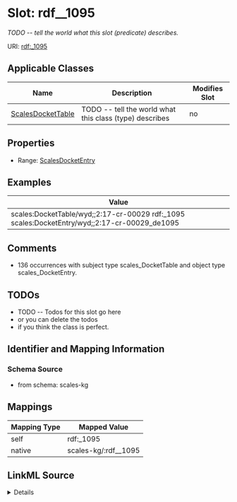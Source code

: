 

# Slot: rdf__1095


_TODO -- tell the world what this slot (predicate) describes._





URI: [rdf:_1095](http://www.w3.org/1999/02/22-rdf-syntax-ns#_1095)



<!-- no inheritance hierarchy -->





## Applicable Classes

| Name | Description | Modifies Slot |
| --- | --- | --- |
| [ScalesDocketTable](../classes/ScalesDocketTable.md) | TODO -- tell the world what this class (type) describes |  no  |







## Properties

* Range: [ScalesDocketEntry](../classes/ScalesDocketEntry.md)






## Examples

| Value |
| --- |
| scales:DocketTable/wyd;;2:17-cr-00029 rdf:_1095 scales:DocketEntry/wyd;;2:17-cr-00029_de1095 |

## Comments

* 136 occurrences with subject type scales_DocketTable and object type scales_DocketEntry.

## TODOs

* TODO -- Todos for this slot go here
* or you can delete the todos
* if you think the class is perfect.

## Identifier and Mapping Information







### Schema Source


* from schema: scales-kg




## Mappings

| Mapping Type | Mapped Value |
| ---  | ---  |
| self | rdf:_1095 |
| native | scales-kg/:rdf__1095 |




## LinkML Source

<details>
```yaml
name: rdf__1095
description: TODO -- tell the world what this slot (predicate) describes.
todos:
- TODO -- Todos for this slot go here
- or you can delete the todos
- if you think the class is perfect.
comments:
- 136 occurrences with subject type scales_DocketTable and object type scales_DocketEntry.
examples:
- value: scales:DocketTable/wyd;;2:17-cr-00029 rdf:_1095 scales:DocketEntry/wyd;;2:17-cr-00029_de1095
from_schema: scales-kg
rank: 1000
slot_uri: rdf:_1095
alias: rdf__1095
domain_of:
- scales_DocketTable
range: scales_DocketEntry

```
</details>